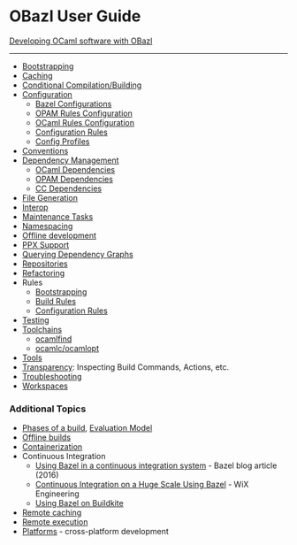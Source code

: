 # OBazl User Guide

[Developing OCaml software with OBazl](development.md)

----

* [Bootstrapping](bootstrap.md)
* [Caching](caching.md)
* [Conditional Compilation/Building](conditional.md)
* [Configuration](configuration.md)
  * [Bazel Configurations](configuration.md#bazel)
  * [OPAM Rules Configuration](configuration.md#opamconfig)
  * [OCaml Rules Configuration](configuration.md#ocamlconfig)
  * [Configuration Rules](configrules.md)
  * [Config Profiles](configprofiles.md)
* [Conventions](conventions.md)
* [Dependency Management](depmgmt.md)
  * [OCaml Dependencies](dependencies_ocaml.md)
  * [OPAM Dependencies](dependencies_opam.md)
  * [CC Dependencies](dependencies_cc.md)
* [File Generation](filegen.md)
* [Interop](interop.md)
* [Maintenance Tasks](maintenance.md)
* [Namespacing](namespacing.md)
* [Offline development](offline.md)
* [PPX Support](ppx.md)
* [Querying Dependency Graphs](querying.md)
* [Repositories](workspaces.md)
* [Refactoring](refactoring.md)
* Rules
  * [Bootstrapping](bootstrap.md#rules)
  * [Build Rules](build_rules.md)
  * [Configuration Rules](configrules.md)
* [Testing](testing.md)
* [Toolchains](toolchains.md)
  * [ocamlfind](toochains.md#ocamlfind)
  * [ocamlc/ocamlopt](toochains.md#ocamlc)
* [Tools](tools.md)
* [Transparency](transparency.md): Inspecting Build Commands, Actions, etc.
* [Troubleshooting](troubleshooting.md)
* [Workspaces](workspaces.md)

### Additional Topics

* [Phases of a build](https://docs.bazel.build/versions/master/guide.html#phases-of-a-build), [Evaluation Model](https://docs.bazel.build/versions/master/skylark/concepts.html#evaluation-model)
* [Offline builds](https://docs.bazel.build/versions/master/external.html#offline-builds)
* [Containerization](https://github.com/bazelbuild/rules_docker)
* Continuous Integration
  * [Using Bazel in a continuous integration system](https://blog.bazel.build/2016/01/27/continuous-integration.html) - Bazel blog article (2016)
  * [Continuous Integration on a Huge Scale Using Bazel](https://www.wix.engineering/post/continuous-integration-on-a-mammoth-scale-using-bazel) - WiX Engineering
  * [Using Bazel on Buildkite](https://buildkite.com/docs/tutorials/bazel)
* [Remote caching](https://docs.bazel.build/versions/master/remote-caching.html)
* [Remote execution](https://docs.bazel.build/versions/master/remote-execution.html)
* [Platforms](https://docs.bazel.build/versions/master/platforms.html) - cross-platform development
